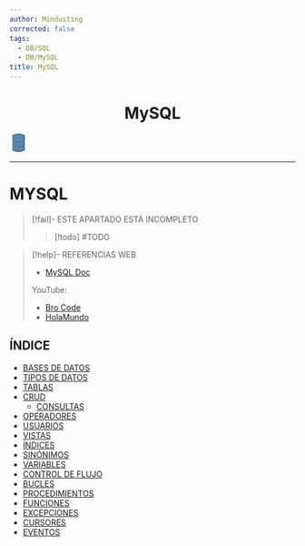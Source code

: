 ```yaml
---
author: Mindusting
corrected: false
tags:
  - DB/SQL
  - DB/MySQL
title: MySQL
---
```


<h1 align="center">MySQL</h1>

![#logo](../../../../img/db.png)

---

# MYSQL

> [!fail]- ESTE APARTADO ESTÁ INCOMPLETO
> > [!todo] #TODO

> [!help]- REFERENCIAS WEB
> - [MySQL Doc](https://dev.mysql.com/doc/)
> 
> YouTube:
> - [Bro Code](https://youtu.be/5OdVJbNCSso)
> - [HolaMundo](https://youtu.be/uUdKAYl-F7g)

## ÍNDICE

- [BASES DE DATOS](mysql_db.md)
- [TIPOS DE DATOS](mysql_data_types.md)
- [TABLAS](mysql_table.md)
- [CRUD](mysql_crud.md)
    - [CONSULTAS](mysql_queries.md)
- [OPERADORES](mysql_operators.md)
- [USUARIOS](mysql_users.md)
- [VISTAS](mysql_view.md)
- [ÍNDICES](mysql_index.md)
- [SINÓNIMOS](mysql_synonyms.md)
- [VARIABLES](mysql_variables.md)
- [CONTROL DE FLUJO](mysql_conditios.md)
- [BUCLES](mysql_loops.md)
- [PROCEDIMIENTOS](mysql_procedures.md)
- [FUNCIONES](mysql_function.md)
- [EXCEPCIONES](mysql_exceptions.md)
- [CURSORES](mysql_cursors.md)
- [EVENTOS](mysql_events.md)
